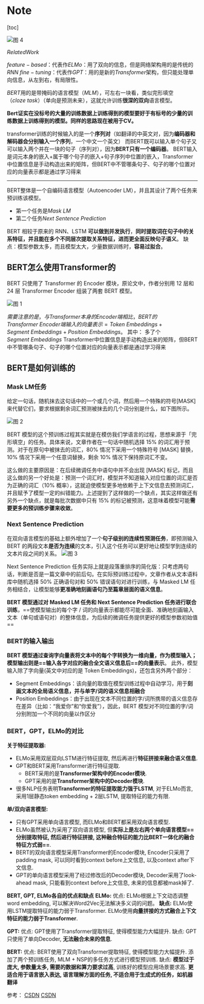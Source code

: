 # Note

[toc]

![图 4](../images/61ffeec1aa76afe985d329dbfb5753882b7791742f16bfa1448dd4f51739493d.png)  

$Related Work$

$feature-based$：代表作$ELMo$：用了双向的信息，但是网络架构用的是传统的$RNN$
$fine-tuning$：代表作$GPT$：用的是新的$Transformer$架构，但只能处理单向信息，从左到右，有局限性。

$BERT$用的是带掩码的语言模型（$MLM$），可左右一块看，类似完形填空（$cloze\ task$）（单向是预测未来），这就允许训练**很深的双向**语言模型。

**Bert证实在没标号的大量的训练数据上训练得到的模型要好于有标号的少量的训练数据上训练得到的模型。同样的思路现在被用于CV。**

transformer训练的时候输入的是一个**序列对**（如翻译的中英文对，因为**编码器和解码器会分别输入一个序列**，一个中文一个英文）
而BERT既可以输入单个句子又可以输入两个并在一块的句子（序列对），因为**BERT只有一个编码器**。
BERT输入是词元本身的嵌入+属于哪个句子的嵌入+句子序列中位置的嵌入，Transformer中位置信息是手动构造出来的矩阵，但BERT中不管哪条句子、句子的哪个位置对应的向量表示都是通过学习得来

---

BERT整体是一个自编码语言模型（Autoencoder LM），并且其设计了两个任务来预训练该模型。

- 第一个任务是$Mask\ LM$
- 第二个任务$Next\ Sentence\ Prediction$

BERT 相较于原来的 RNN、LSTM **可以做到并发执行**，**同时提取词在句子中的关系特征，并且能在多个不同层次提取关系特征，进而更全面反映句子语义**。
缺点：模型参数太多，而且模型太大，少量数据训练时，**容易过拟合**。

## BERT怎么使用Transformer的

BERT 只使用了 Transformer 的 Encoder 模块，原论文中，作者分别用 12 层和 24 层 Transformer Encoder 组装了两套 BERT 模型。

![图 1](../images/60265655690390d32a880fe7cff8cd896cd61a3ae073bbc436968daea386473c.png)  

$需要注意的是，与 Transformer 本身的 Encoder 端相比，BERT 的 Transformer\ Encoder 端输入的向量表示 = Token\ Embeddings + Segment\ Embeddings + Position\ Embeddings$。
其中：
多了个$Segment\ Embeddings$
Transformer中位置信息是手动构造出来的矩阵，但BERT中不管哪条句子、句子的哪个位置对应的向量表示都是通过学习得来

## BERT是如何训练的

### Mask LM任务

给定一句话，随机抹去这句话中的一个或几个词，然后用一个特殊的符号[MASK]来代替它们，要求根据剩余词汇预测被抹去的几个词分别是什么，如下图所示。

![图 2](../images/6d8bd8b6f930dcabb6e849956a14e83a4a4ca0c311cec46934825c6386583786.png)  

BERT 模型的这个预训练过程其实就是在模仿我们学语言的过程，思想来源于「完形填空」的任务。具体来说，文章作者在一句话中随机选择 15% 的词汇用于预测。对于在原句中被抹去的词汇，80% 情况下采用一个特殊符号 [MASK] 替换，10% 情况下采用一个任意词替换，剩余 10% 情况下保持原词汇不变。

这么做的主要原因是：在后续微调任务中语句中并不会出现 [MASK] 标记，而且这么做的另一个好处是：预测一个词汇时，模型并不知道输入对应位置的词汇是否为正确的词汇（10% 概率），这就迫使模型更多地依赖于上下文信息去预测词汇，并且赋予了模型一定的纠错能力。上述提到了这样做的一个缺点，其实这样做还有另外一个缺点，就是每批次数据中只有 15% 的标记被预测，这意味着模型可能**需要更多的预训练步骤来收敛**。

### Next Sentence Prediction

在双向语言模型的基础上额外增加了一个**句子级别的连续性预测任务**，即预测输入 BERT 的两段文本**是否为连续**的文本，引入这个任务可以更好地让模型学到连续的文本片段之间的关系。
![图 3](../images/8825806fc00c88814b8983b71f495d2b9b29a9968a50c1ee389dc8d6df1c37ef.png)  

Next Sentence Prediction 任务实际上就是段落重排序的简化版：只考虑两句话，判断是否是一篇文章中的前后句。在实际预训练过程中，文章作者从文本语料库中随机选择 50% 正确语句对和 50% 错误语句对进行训练，与 Masked LM 任务相结合，让模型能够**更准确地刻画语句乃至篇章层面的语义信息**。

**BERT 模型通过对 Masked LM 任务和 Next Sentence Prediction 任务进行联合训练**，==使模型输出的每个字 / 词的向量表示都能尽可能全面、准确地刻画输入文本（单句或语句对）的整体信息，为后续的微调任务提供更好的模型参数初始值==

### BERT的输入输出

**BERT 模型通过查询字向量表将文本中的每个字转换为一维向量，作为模型输入；模型输出则是==输入各字对应的融合全文语义信息后==的向量表示**。
此外，模型输入除了字向量(英文中对应的是 Token Embeddings)，还包含另外两个部分：

- Segment Embeddings：该向量的取值在模型训练过程中自动学习，用于**刻画文本的全局语义信息，并与单字/词的语义信息相融合**
- Position Embeddings：由于出现在文本不同位置的字/词所携带的语义信息存在差异（比如：“我爱你”和“你爱我”），因此，BERT 模型对不同位置的字/词分别附加一个不同的向量以作区分

### BERT，GPT，ELMo的对比

**关于特征提取器:**

- ELMo采用双层双向LSTM进行特征提取, 然后再进行**特征拼接来融合语义信息**.
- GPT和BERT采用Transformer进行特征提取.
  - BERT采用的是**Transformer架构中的Encoder模块**.
  - GPT采用的是**Transformer架构中的Decoder模块**.
- 很多NLP任务表明**Transformer的特征提取能力强于LSTM**, 对于ELMo而言, 采用1层静态token embedding + 2层LSTM, 提取特征的能力有限.

**单/双向语言模型:**

- 只有GPT采用单向语言模型, 而ELMo和BERT都采用双向语言模型.
- ELMo虽然被认为采用了双向语言模型, 但**实际上是左右两个单向语言模型==分别提取特征, 然后进行特征拼接, 这种融合特征的能力比BERT一体化的融合特征方式弱==**.
- BERT的双向语言模型采用Transformer的Encoder模块, Encoder只采用了padding mask, 可以同时看到context before上文信息, 以及context after下文信息.
- GPT的单向语言模型采用了经过修改后的Decoder模块, Decoder采用了look-ahead mask, 只能看到context before上文信息, 未来的信息都被mask掉了.

**BERT, GPT, ELMo各自的优点和缺点**
**ELMo:**
优点:
ELMo根据上下文动态调整word embedding, 可以解决Word2Vec无法解决多义词的问题。
**缺点:**
ELMo使用LSTM提取特征的能力弱于Transformer.
ELMo使用**向量拼接的方式融合上下文特征的能力弱于Transformer**.

**GPT:**
优点:
GPT使用了Transformer提取特征, 使得模型能力大幅提升.
缺点:
GPT只使用了单向Decoder, **无法融合未来的信息**.

**BERT:**
优点:
BERT使用了双向Transformer提取特征, 使得模型能力大幅提升.
添加了两个预训练任务, MLM + NSP的多任务方式进行模型预训练.
缺点:
**模型过于庞大, 参数量太多, 需要的数据和算力要求过高**, 训练好的模型应用场景要求高.
**更适合用于语言嵌入表达, 语言理解方面的任务, 不适合用于生成式的任务，如机器翻译**

参考：
[CSDN](https://blog.csdn.net/weixin_44799217/article/details/115374101?ops_request_misc=%257B%2522request%255Fid%2522%253A%2522166614671616800184159320%2522%252C%2522scm%2522%253A%252220140713.130102334..%2522%257D&request_id=166614671616800184159320&biz_id=0&utm_medium=distribute.pc_search_result.none-task-blog-2~all~top_positive~default-2-115374101-null-null.142^v59^js_top,201^v3^control&utm_term=BERT&spm=1018.2226.3001.4187)
[CSDN](https://blog.csdn.net/Decennie/article/details/119793548?ops_request_misc=&request_id=&biz_id=102&utm_term=bert%E5%92%8Celmo%E5%8C%BA%E5%88%AB&utm_medium=distribute.pc_search_result.none-task-blog-2~all~sobaiduweb~default-0-119793548.142^v59^js_top,201^v3^control&spm=1018.2226.3001.4187)
